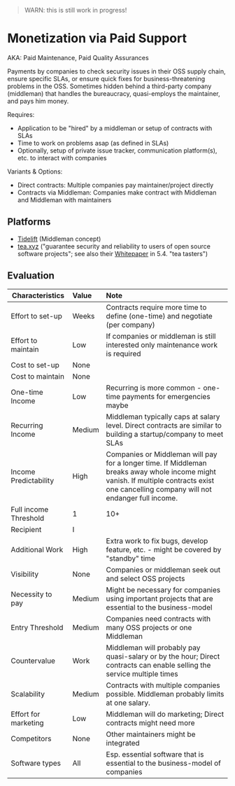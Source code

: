 > WARN: this is still work in progress!

# Monetization via Paid Support
AKA: Paid Maintenance, Paid Quality Assurances

Payments by companies to check security issues in their OSS supply chain, ensure specific SLAs, or ensure quick fixes for business-threatening problems in the OSS. Sometimes hidden behind a third-party company (middleman) that handles the bureaucracy, quasi-employs the maintainer, and pays him money.

Requires:
* Application to be "hired" by a middleman or setup of contracts with SLAs
* Time to work on problems asap (as defined in SLAs)
* Optionally, setup of private issue tracker, communication platform(s), etc. to interact with companies

Variants & Options:
* Direct contracts: Multiple companies pay maintainer/project directly
* Contracts via Middleman: Companies make contract with Middleman and Middleman with maintainers

## Platforms
* [Tidelift](https://tidelift.com/) (Middleman concept)
* [tea.xyz](https://techcrunch.com/2022/03/23/open-source-project-tea-is-brew2-for-web3/)
("guarantee security and reliability to users of open source software projects"; see also their [Whitepaper](https://tea.xyz/tea.white-paper.pdf) in 5.4. "tea tasters")

## Evaluation

| Characteristics                   | Value  | Note |
| --------------------------------- |:------ |:---- |
| Effort to set-up                  | Weeks  | Contracts require more time to define (one-time) and negotiate (per company)
| Effort to maintain                | Low    | If companies or middleman is still interested only maintenance work is required
| Cost to set-up                    | None   | 
| Cost to maintain                  | None   | 
| One-time Income                   | Low    | Recurring is more common - one-time payments for emergencies maybe
| Recurring Income                  | Medium | Middleman typically caps at salary level. Direct contracts are similar to building a startup/company to meet SLAs
| Income Predictability             | High   | Companies or Middleman will pay for a longer time. If Middleman breaks away whole income might vanish. If multiple contracts exist one cancelling company will not endanger full income.
| Full income Threshold             | 1 | 10+| One middleman or several companies; 
| Recipient                         | I      | 
| Additional Work                   | High   | Extra work to fix bugs, develop feature, etc. - might be covered by "standby" time
| Visibility                        | None   | Companies or middleman seek out and select OSS projects
| Necessity to pay                  | Medium | Might be necessary for companies using important projects that are essential to the business-model 
| Entry Threshold                   | Medium | Companies need contracts with many OSS projects or one Middleman
| Countervalue                      | Work   | Middleman will probably pay quasi-salary or by the hour; Direct contracts can enable selling the service multiple times
| Scalability                       | Medium | Contracts with multiple companies possible. Middleman probably limits at one salary.
| Effort for marketing              | Low    | Middleman will do marketing; Direct contracts might need more
| Competitors                       | None   | Other maintainers might be integrated
| Software types                    | All    | Esp. essential software that is essential to the business-model of companies
